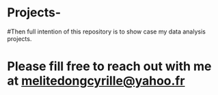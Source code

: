 # Projects-
#Then full intention of this repository is to show case my data analysis projects.
# Please fill free to reach out with me at melitedongcyrille@yahoo.fr
